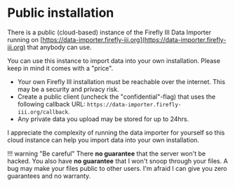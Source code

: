 # Public installation

There is a public (cloud-based) instance of the Firefly III Data Importer running on [https://data-importer.firefly-iii.org](https://data-importer.firefly-iii.org) that anybody can use.

You can use this instance to import data into your own installation. Please keep in mind it comes with a "price".

- Your own Firefly III installation must be reachable over the internet. This may be a security and privacy risk.
- Create a public client (uncheck the "confidential"-flag) that uses the following callback URL: `https://data-importer.firefly-iii.org/callback`.
- Any private data you upload may be stored for up to 24hrs.

I appreciate the complexity of running the data importer for yourself so this cloud instance can help you import data into your own installation.

!!! warning "Be careful"
    There **no guarantee** that the server won't be hacked. You also have **no guarantee** that I won't snoop through your files. A bug may make your files public to other users. I'm afraid I can give you zero guarantees and no warranty.
